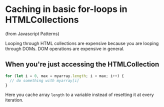 # Caching in basic for-loops in HTMLCollections

(from Javascript Patterns)

Looping through HTML collections are expensive because you are looping through DOMs. DOM operations are expensive in general.

## When you're just accessing the HTMLCollection
```javascript
for (let i = 0, max = myarray.length; i < max; i++) {
  // do something with myarray[i]
}
```

Here you cache array `length` to a variable instead of resetting it at every iteration.
